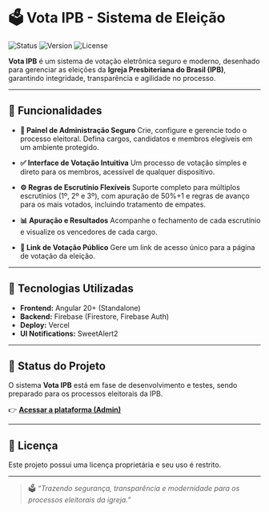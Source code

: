 # 🗳️ Vota IPB - Sistema de Eleição

![Status](https://img.shields.io/website?url=https://votaipb.com.br/&label=Status&style=for-the-badge)
![Version](https://img.shields.io/badge/version-0.2.0--beta-blue?style=for-the-badge)
![License](https://img.shields.io/badge/licen%C3%A7a-Propriet%C3%A1ria-red?style=for-the-badge)

**Vota IPB** é um sistema de votação eletrônica seguro e moderno, desenhado para gerenciar as eleições da **Igreja Presbiteriana do Brasil (IPB)**, garantindo integridade, transparência e agilidade no processo.

---

## 🚀 Funcionalidades

- **🔐 Painel de Administração Seguro** Crie, configure e gerencie todo o processo eleitoral. Defina cargos, candidatos e membros elegíveis em um ambiente protegido.

- **✅ Interface de Votação Intuitiva** Um processo de votação simples e direto para os membros, acessível de qualquer dispositivo.

- **⚙️ Regras de Escrutínio Flexíveis** Suporte completo para múltiplos escrutínios (1º, 2º e 3º), com apuração de 50%+1 e regras de avanço para os mais votados, incluindo tratamento de empates.

- **📊 Apuração e Resultados** Acompanhe o fechamento de cada escrutínio e visualize os vencedores de cada cargo.

- **🔗 Link de Votação Público** Gere um link de acesso único para a página de votação da eleição.

---

## 🧩 Tecnologias Utilizadas

- **Frontend:** Angular 20+ (Standalone)
- **Backend:** Firebase (Firestore, Firebase Auth)
- **Deploy:** Vercel
- **UI Notifications:** SweetAlert2

---

## 🎯 Status do Projeto

O sistema **Vota IPB** está em fase de desenvolvimento e testes, sendo preparado para os processos eleitorais da IPB.

👉 [**Acessar a plataforma (Admin)**](https://votaipb.com.br)

---

## 📄 Licença

Este projeto possui uma licença proprietária e seu uso é restrito.

---

> 🗳️ *“Trazendo segurança, transparência e modernidade para os processos eleitorais da igreja.”*
